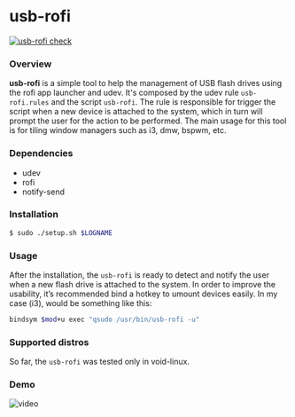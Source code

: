 usb-rofi
========

[![usb-rofi check](https://github.com/carvalhudo/usb-rofi/workflows/usb-rofi%20check/badge.svg)](https://github.com/carvalhudo/usb-rofi/actions)

### Overview

**usb-rofi** is a simple tool to help the management of USB flash drives using
the rofi app launcher and udev. It's composed by the udev rule `usb-rofi.rules`
and the script `usb-rofi`. The rule is responsible for trigger the script when
a new device is attached to the system, which in turn will prompt the user for
the action to be performed. The main usage for this tool is for tiling window
managers such as i3, dmw, bspwm, etc.

### Dependencies

- udev
- rofi
- notify-send

### Installation

```bash
$ sudo ./setup.sh $LOGNAME
```

### Usage

After the installation, the `usb-rofi` is ready to detect and notify the user
when a new flash drive is attached to the system. In order to improve the
usability, it’s recommended bind a hotkey to umount devices easily. In my case
(i3), would be something like this:

```bash
bindsym $mod+u exec "qsudo /usr/bin/usb-rofi -u"
```

### Supported distros

So far, the `usb-rofi` was tested only in void-linux.

### Demo

![video](.video.gif)

